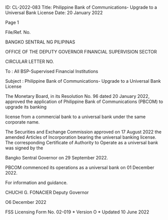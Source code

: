 ID: CL-2022-083
Title: Philippine Bank of Communications- Upgrade to a Universal Bank License
Date: 20 January 2022

Page 1

File/Ref. No.

BANGKO SENTRAL NG PILIPINAS

OFFICE OF THE DEPUTY GOVERNOR FINANCIAL SUPERVISION SECTOR

CIRCULAR LETTER NO.

To : All BSP-Supervised Financial Institutions

Subject : Philippine Bank of Communications- Upgrade to a Universal Bank License

The Monetary Board, in its Resolution No. 96 dated 20 January 2022, approved the application of Philippine Bank of Communications (PBCOM) to upgrade its banking

license from a commercial bank to a universal bank under the same corporate name.

The Securities and Exchange Commission approved on 17 August 2022 the amended Articles of Incorporation bearing the universal banking license. The corresponding Certificate of Authority to Operate as a universal bank was signed by the

Bangko Sentral Governor on 29 September 2022.

PBCOM commenced its operations as a universal bank on 01 December 2022.

For information and guidance.

CHUCHI G. FONACIER Deputy Governor

O6 December 2022

FSS Licensing Form No. 02-019 * Version O * Updated 10 June 2022